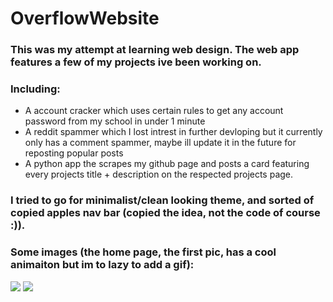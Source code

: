# OverflowWebsite
### This was my attempt at learning web design. The web app features a few of my projects ive been working on.
### Including:
  - A account cracker which uses certain rules to get any account password from my school in under 1 minute
  - A reddit spammer which I lost intrest in further devloping but it currently only has a comment spammer, maybe ill update it in the future for reposting popular posts
  - A python app the scrapes my github page and posts a card featuring every projects title + description on the respected projects page.

### I tried to go for minimalist/clean looking theme, and sorted of copied apples nav bar (copied the idea, not the code of course :)). 

### Some images (the home page, the first pic, has a cool animaiton but im to lazy to add a gif):
 <img src="https://i.imgur.com/h3dQDMx.png"/>  
 <img src="https://i.imgur.com/jGsJP6U.png"/>  

